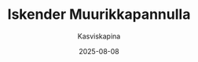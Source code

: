---
title: "Isken­der Muurikka­pannulla"
image: "https://vegaanibotti.lauravuo.me/2025/08/2025-08-08_small.png"
date: 2025-08-08
receipt_url: "https://kasviskapina.fi/reseptit/iskender-muurikkapannulla"
author: "Kasviskapina"
---